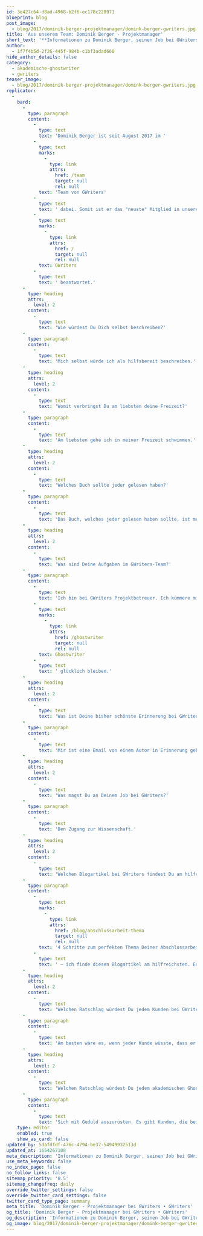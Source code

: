```yaml
---
id: 3e427c64-d8ad-4968-b2f6-ec178c228971
blueprint: blog
post_image:
  - blog/2017/dominik-berger-projektmanager/domink-berger-gwriters.jpg
title: 'Aus unserem Team: Dominik Berger - Projektmanager'
short_text: '**Informationen zu Dominik Berger, seinen Job bei GWriters, seine Ratschläge an akademische Ghostwriter & Kunden der Ghostwriter-Agentur GWriters.**'
author:
  - 1f7f4b5d-2f26-445f-984b-c1bf3adad660
hide_author_details: false
category:
  - akademische-ghostwriter
  - gwriters
teaser_image:
  - blog/2017/dominik-berger-projektmanager/domink-berger-gwriters.jpg
replicator:
  -
    bard:
      -
        type: paragraph
        content:
          -
            type: text
            text: 'Dominik Berger ist seit August 2017 im '
          -
            type: text
            marks:
              -
                type: link
                attrs:
                  href: /team
                  target: null
                  rel: null
            text: 'Team von GWriters'
          -
            type: text
            text: ' dabei. Somit ist er das "neuste" Mitglied in unserem Team. Für unseren Blog hat er hier einige Fragen über sich und seinen Job bei '
          -
            type: text
            marks:
              -
                type: link
                attrs:
                  href: /
                  target: null
                  rel: null
            text: GWriters
          -
            type: text
            text: ' beantwortet.'
      -
        type: heading
        attrs:
          level: 2
        content:
          -
            type: text
            text: 'Wie würdest Du Dich selbst beschreiben?'
      -
        type: paragraph
        content:
          -
            type: text
            text: 'Mich selbst würde ich als hilfsbereit beschreiben.'
      -
        type: heading
        attrs:
          level: 2
        content:
          -
            type: text
            text: 'Womit verbringst Du am liebsten deine Freizeit?'
      -
        type: paragraph
        content:
          -
            type: text
            text: 'Am liebsten gehe ich in meiner Freizeit schwimmen.'
      -
        type: heading
        attrs:
          level: 2
        content:
          -
            type: text
            text: 'Welches Buch sollte jeder gelesen haben?'
      -
        type: paragraph
        content:
          -
            type: text
            text: 'Das Buch, welches jeder gelesen haben sollte, ist meiner Meinung nach sein eigenes.'
      -
        type: heading
        attrs:
          level: 2
        content:
          -
            type: text
            text: 'Was sind Deine Aufgaben im GWriters-Team?'
      -
        type: paragraph
        content:
          -
            type: text
            text: 'Ich bin bei GWriters Projektbetreuer. Ich kümmere mich darum, dass Kunden ihre Aufträge zur gewünschten Zeit, in gewünschter Form und in gewünschter Qualität erhalten - und dabei Kunden und akademische '
          -
            type: text
            marks:
              -
                type: link
                attrs:
                  href: /ghostwriter
                  target: null
                  rel: null
            text: Ghostwriter
          -
            type: text
            text: ' glücklich bleiben.'
      -
        type: heading
        attrs:
          level: 2
        content:
          -
            type: text
            text: 'Was ist Deine bisher schönste Erinnerung bei GWriters?'
      -
        type: paragraph
        content:
          -
            type: text
            text: 'Mir ist eine Email von einem Autor in Erinnerung geblieben, bei der sich der Autor als sehr glücklich zeigte, da die Kundin anscheinend etwas von der vom Autor erstellten Ausarbeitung gelernt hat. Da ich allerdings noch recht neu bin im Team, bin ich mir sicher, dass es in Zukunft noch viele weitere schöne Erinnerungen geben wird.'
      -
        type: heading
        attrs:
          level: 2
        content:
          -
            type: text
            text: 'Was magst Du an Deinem Job bei GWriters?'
      -
        type: paragraph
        content:
          -
            type: text
            text: 'Den Zugang zur Wissenschaft.'
      -
        type: heading
        attrs:
          level: 2
        content:
          -
            type: text
            text: 'Welchen Blogartikel bei GWriters findest Du am hilfreichsten und warum?'
      -
        type: paragraph
        content:
          -
            type: text
            marks:
              -
                type: link
                attrs:
                  href: /blog/abschlussarbeit-thema
                  target: null
                  rel: null
            text: '4 Schritte zum perfekten Thema Deiner Abschlussarbeit'
          -
            type: text
            text: ' – ich finde diesen Blogartikel am hilfreichsten. Es ist grundsätzlich so, dass bei jeder Tätigkeit der Anfang am schwierigsten fällt. Das Schreiben wissenschaftlicher Arbeiten ist dabei keine Ausnahme. Und der allererste Schritt dabei ist natürlich die Themenauswahl.'
      -
        type: heading
        attrs:
          level: 2
        content:
          -
            type: text
            text: 'Welchen Ratschlag würdest Du jedem Kunden bei GWriters geben?'
      -
        type: paragraph
        content:
          -
            type: text
            text: 'Am besten wäre es, wenn jeder Kunde wüsste, dass er es mit Mitarbeitern und akademischen Ghostwritern zu tun hat, die ihr Bestes tun um diesen Kunden zufrieden zu stellen.'
      -
        type: heading
        attrs:
          level: 2
        content:
          -
            type: text
            text: 'Welchen Ratschlag würdest Du jedem akademischen Ghostwriter bei GWriters geben?'
      -
        type: paragraph
        content:
          -
            type: text
            text: 'Sich mit Geduld auszurüsten. Es gibt Kunden, die bei den Teillieferungen einige Änderungen vornehmen möchten. In solchen Fällen sollte sich der Ghostwriter geduldig zeigen und weiterarbeiten, bis der Kunde zufrieden gestellt wird. Natürlich achten wir darauf, dass dies im Rahmen der Möglichkeiten geschieht.'
    type: editor
    enabled: true
    show_as_card: false
updated_by: 5dafdfdf-476c-4794-be37-54949932513d
updated_at: 1654267108
meta_description: 'Informationen zu Dominik Berger, seinen Job bei GWriters, seine Ratschläge an akademische Ghostwriter & Kunden der Ghostwriter-Agentur GWriters.'
use_meta_keywords: false
no_index_page: false
no_follow_links: false
sitemap_priority: '0.5'
sitemap_changefreq: daily
override_twitter_settings: false
override_twitter_card_settings: false
twitter_card_type_page: summary
meta_title: 'Dominik Berger - Projektmanager bei GWriters • GWriters'
og_title: 'Dominik Berger - Projektmanager bei GWriters • GWriters'
og_description: 'Informationen zu Dominik Berger, seinen Job bei GWriters, seine Ratschläge an akademische Ghostwriter & Kunden der Ghostwriter-Agentur GWriters.'
og_image: blog/2017/dominik-berger-projektmanager/domink-berger-gwriters.jpg
---
```

